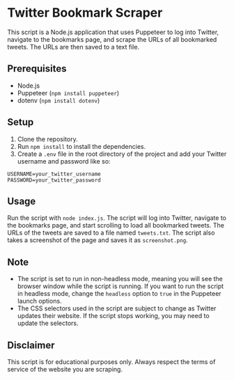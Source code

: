 # Twitter Bookmark Scraper

This script is a Node.js application that uses Puppeteer to log into Twitter, navigate to the bookmarks page, and scrape the URLs of all bookmarked tweets. The URLs are then saved to a text file.

## Prerequisites

- Node.js
- Puppeteer (`npm install puppeteer`)
- dotenv (`npm install dotenv`)

## Setup

1. Clone the repository.
2. Run `npm install` to install the dependencies.
3. Create a `.env` file in the root directory of the project and add your Twitter username and password like so: 
```
USERNAME=your_twitter_username
PASSWORD=your_twitter_password
```
## Usage

Run the script with `node index.js`. The script will log into Twitter, navigate to the bookmarks page, and start scrolling to load all bookmarked tweets. The URLs of the tweets are saved to a file named `tweets.txt`. The script also takes a screenshot of the page and saves it as `screenshot.png`.

## Note

- The script is set to run in non-headless mode, meaning you will see the browser window while the script is running. If you want to run the script in headless mode, change the `headless` option to `true` in the Puppeteer launch options.
- The CSS selectors used in the script are subject to change as Twitter updates their website. If the script stops working, you may need to update the selectors.

## Disclaimer

This script is for educational purposes only. Always respect the terms of service of the website you are scraping.